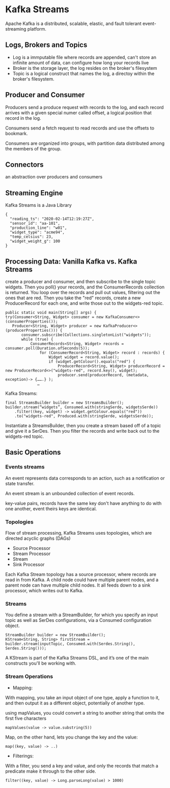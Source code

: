# Kafka Streams

Apache Kafka is a distributed, scalable, elastic, and fault tolerant event-streaming platform.

## Logs, Brokers and Topics

- Log is a immputable file where records are appended, can't store an infinite amount of data, can configure how long your records live
- Broker is the storage layer, the log resides on the broker's filesystem
-  Topic is a logical construct that names the log, a directoy within the broker's filesystem.

## Producer and Consumer
Producers send a produce request with records to the log, and each record arrives with a given special numer called offset, a logical position that record in the log.

Consumers send a fetch request to read records and use the offsets to bookmark.

Consumers are organized into groups, with partition data distributed among the members of the group.

## Connectors

an abstraction over producers and consumers 

## Streaming Engine

Kafka Streams is a Java Library 

```
{
  "reading_ts": "2020-02-14T12:19:27Z",
  "sensor_id": "aa-101",
  "production_line": "w01",
  "widget_type": "acme94",
  "temp_celsius": 23,
  "widget_weight_g": 100
}
```

## Processing Data: Vanilla Kafka vs. Kafka Streams
 create a producer and consumer, and then subscribe to the single topic widgets. Then you poll() your records, and the ConsumerRecords collection is returned. You loop over the records and pull out values, filtering out the ones that are red. Then you take the "red" records, create a new ProducerRecord for each one, and write those out to the widgets-red topic.

 ```
public static void main(String[] args) {
 try(Consumer<String, Widget> consumer = new KafkaConsumer<>(consumerProperties());
    Producer<String, Widget> producer = new KafkaProducer<>(producerProperties())) {
        consumer.subscribe(Collections.singletonList("widgets"));
        while (true) {
            ConsumerRecords<String, Widget> records =    consumer.poll(Duration.ofSeconds(5));
                for (ConsumerRecord<String, Widget> record : records) {
                    Widget widget = record.value();
                    if (widget.getColour().equals("red") {
                        ProducerRecord<String, Widget> producerRecord = new ProducerRecord<>("widgets-red", record.key(), widget);
                        producer.send(producerRecord, (metadata, exception)-> {…….} );
               …
 ```

Kafka Streams: 

```
final StreamsBuilder builder = new StreamsBuilder();
builder.stream(“widgets”, Consumed.with(stringSerde, widgetsSerde))
    .filter((key, widget) -> widget.getColour.equals("red"))
    .to("widgets-red", Produced.with(stringSerde, widgetsSerde));
```
Instantiate a StreamsBuilder, then you create a stream based off of a topic and give it a SerDes. Then you filter the records and write back out to the widgets-red topic.

## Basic Operations

### Events streams 

An event represents data corresponds to an action, such as a notification or state transfer.

An event stream is an unbounded collection of event records.

key-value pairs, records have the same key don't have anything to do with one another, event theirs keys are identical.

### Topologies

Flow of stream processing, Kafka Streams uses topologies, which are directed acyclic graphs (DAGs)

- Source Processor
- Stream Processor
- Stream
- Sink Processor

Each Kafka Stream topology has a source processor, where records are read in from Kafka.  A child node could have multiple parent nodes, and a parent node can have multiple child nodes. It all feeds down to a sink processor, which writes out to Kafka.

### Streams

You define a stream with a StreamBuilder, for which you specify an input topic as well as SerDes configurations, via a Consumed configuration object. 
```
StreamBuilder builder = new StreamBuilder();
KStream<String, String> firstStream = 
builder.stream(inputTopic, Consumed.with(Serdes.String(), Serdes.String()));
```
A KStream is part of the Kafka Streams DSL, and it’s one of the main constructs you'll be working with.


### Stream Operations

- Mapping:

With mapping, you take an input object of one type, apply a function to it, and then output it as a different object, potentially of another type.

using mapValues, you could convert a string to another string that omits the first five characters
```
mapValues(value -> value.substring(5))
```

Map, on the other hand, lets you change the key and the value:
```
map((key, value) -> ..)
```

- Filterings:

With a filter, you send a key and value, and only the records that match a predicate make it through to the other side.
```
filter((key, value) -> Long.parseLong(value) > 1000)
```










